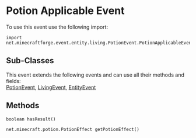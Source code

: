 # Potion Applicable Event

To use this event use the following import:
```groovy:no-line-numbers
import net.minecraftforge.event.entity.living.PotionEvent.PotionApplicableEvent
```

## Sub-Classes
This event extends the following events and can use all their methods and fields: <br>
[PotionEvent](index.md), [LivingEvent](../living_event/index.md), [EntityEvent](../entity_event/index.md)

## Methods
```groovy:no-line-numbers
boolean hasResult()
```

```groovy:no-line-numbers
net.minecraft.potion.PotionEffect getPotionEffect()
```
